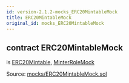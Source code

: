 ```yaml
---
id: version-2.1.2-mocks_ERC20MintableMock
title: ERC20MintableMock
original_id: mocks_ERC20MintableMock
---
```


<div class="contract-doc"><div class="contract"><h2 class="contract-header"><span class="contract-kind">contract</span> ERC20MintableMock</h2><p class="base-contracts"><span>is</span> <a href="token_ERC20_ERC20Mintable.html">ERC20Mintable</a><span>, </span><a href="mocks_MinterRoleMock.html">MinterRoleMock</a></p><div class="source">Source: <a href="https://github.com/OpenZeppelin/zeppelin-solidity/blob/v2.1.2/contracts/mocks/ERC20MintableMock.sol" target="_blank">mocks/ERC20MintableMock.sol</a></div></div></div>
